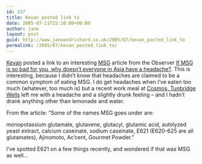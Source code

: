 ```yaml
---
id: 337
title: Kevan posted link to
date: 2005-07-11T15:10:00+00:00
author: jane
layout: post
guid: http://www.janeandrichard.co.uk/2005/07/kevan_posted_link_to
permalink: /2005/07/kevan_posted_link_to/
---
```

[Kevan](http://del.icio.us/kevan) posted a link to an interesting [MSG](http://www.google.com/search?&q=define%3AMSG) article from the Observer [If MSG is so bad for you, why doesn&#8217;t everyone in Asia have a headache?](http://observer.guardian.co.uk/foodmonthly/story/0,9950,1522368,00.html). This is interesting, because I didn&#8217;t know that headaches are claimed to be a common symptom of eating MSG. I do get headaches when I&#8217;ve eaten too much (whatever, too much is) but a recent work meal at [Cosmos, Tunbridge Wells](http://www.cosmo-restaurants.co.uk/tunbridge/index.html) left me with a headache and a slightly drunk feeling &#8211; and I hadn&#8217;t drank anything other than lemonade and water.

From the article: &#8220;Some of the names MSG goes under are:
  
monopotassium glutamate, glutavene, glutacyl, glutamic acid, autolyzed yeast extract, calcium caseinate, sodium caseinate, E621 (E620-625 are all glutamates), Ajinomoto, Ac&#8217;cent, Gourmet Powder.&#8221;

I&#8217;ve spotted E621 on a few things recently, and wondered if that was MSG as well&#8230;